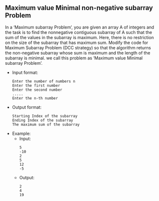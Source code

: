 ## Maximum value Minimal non-negative subarray Problem
In a ‘Maximum subarray Problem’, you are given an array A of integers and the task is to find the nonnegative contiguous subarray of A such that the sum of the values in the subarray is maximum. Here, there is no restriction on the size of the subarray that has maximum sum. Modify the code for Maximum Subarray Problem (DCC strategy) so that the algorithm returns the non-negative subarray whose sum is maximum and the length of the subarray is minimal. we call this problem as ‘Maximum value Minimal subarray Problem’.

- Input format:
    ```
    Enter the number of numbers n
    Enter the first number
    Enter the second number
    .....
    Enter the n-th number
    ```
- Output format:
    ```
    Starting Index of the subarray
    Ending Index of the subarray
    The maximum sum of the subarray
    ```
- Example:
    - Input:
        ```
        5
        -10
        2
        5
        12
        -5
        ```
    - Output:
        ```
        2
        4
        19
        ```